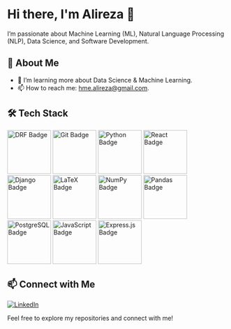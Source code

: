 # Hi there, I'm Alireza 👋

I’m passionate about Machine Learning (ML), Natural Language Processing (NLP), Data Science, and Software Development.

## 🚀 About Me

- 🌱 I’m learning more about Data Science & Machine Learning.
- 📫 How to reach me: hme.alireza@gmail.com.

## 🛠️ Tech Stack

<p align="left">
  <img src="https://img.shields.io/badge/DRF-FFCA28?style=flat&logo=django&logoColor=black" alt="DRF Badge" width="100"/>
  <img src="https://img.shields.io/badge/Git-F05032?style=flat&logo=git&logoColor=white" alt="Git Badge" width="100"/>
  <img src="https://img.shields.io/badge/Python-3776AB?style=flat&logo=python&logoColor=white" alt="Python Badge" width="100"/>
  <img src="https://img.shields.io/badge/React-61DAFB?style=flat&logo=react&logoColor=black" alt="React Badge" width="100"/>
  <img src="https://img.shields.io/badge/Django-092E20?style=flat&logo=django&logoColor=white" alt="Django Badge" width="100"/>
  <img src="https://img.shields.io/badge/LaTeX-008080?style=flat&logo=latex&logoColor=white" alt="LaTeX Badge" width="100"/>
  <img src="https://img.shields.io/badge/NumPy-013B57?style=flat&logo=numpy&logoColor=white" alt="NumPy Badge" width="100"/>
  <img src="https://img.shields.io/badge/Pandas-150458?style=flat&logo=pandas&logoColor=white" alt="Pandas Badge" width="100"/>
  <img src="https://img.shields.io/badge/PostgreSQL-4169E1?style=flat&logo=postgresql&logoColor=white" alt="PostgreSQL Badge" width="100"/>
  <img src="https://img.shields.io/badge/JavaScript-F7DF1E?style=flat&logo=javascript&logoColor=black" alt="JavaScript Badge" width="100"/>
  <img src="https://img.shields.io/badge/Express.js-000000?style=flat&logo=express&logoColor=white" alt="Express.js Badge" width="100"/>
</p>


## 📫 Connect with Me
[![LinkedIn](https://img.shields.io/badge/LinkedIn-Profile-blue)](https://www.linkedin.com/in/alireza-h-9579b6286/)

  

Feel free to explore my repositories and connect with me!
